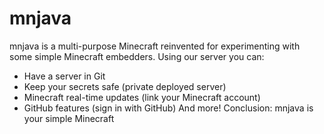 # mnjava
mnjava is a multi-purpose Minecraft reinvented for experimenting with some simple Minecraft embedders. Using our server you can:
- Have a server in Git
- Keep your secrets safe (private deployed server)
- Minecraft real-time updates (link your Minecraft account)
- GitHub features (sign in with GitHub)
And more!
Conclusion: mnjava is your simple Minecraft
